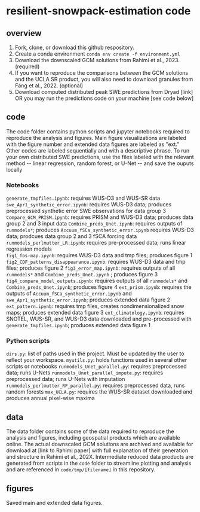 # resilient-snowpack-estimation code

## overview
1. Fork, clone, or download this github respository.
2. Create a conda environment `conda env create -f environment.yml`
3. Download the downscaled GCM solutions from Rahimi et al., 2023. (required)
4. If you want to reproduce the comparisons between the GCM solutions and the UCLA SR product, you will also need to download granules from Fang et al., 2022. (optional)
5. Download computed distributed peak SWE predictions from Dryad [link] OR you may run the predictions code on your machine [see code below]

## code
The code folder contains python scripts and jupyter notebooks required to reproduce the analysis and figures. Main figure visualizations are labeled with the figure number and extended data figures are labeled as "ext." Other codes are labeled sequentially and with a descriptive phrase.
To run your own distributed SWE predictions, use the files labeled with the relevant method -- linear regression, random forest, or U-Net -- and save the ouputs locally

### Notebooks
`generate_tmpfiles.ipynb`: requires WUS-D3 and WUS-SR data
`swe_Apr1_synthetic_error.ipynb`: requires WUS-D3 data; produces preprocessed synthetic error SWE observations for data group 3
`Compare_GCM_PRISM.ipynb`: requires PRISM and WUS-D3 data; produces data group 2 and 3 input data
`Combine_preds_Unet.ipynb`: requires outputs of `runmodels*`; produces 
`Accuum_fSCa_synthetic_error.ipynb` requires WUS-D3 data; prodcues data group 2 and 3 fSCA forcing data
`runmodels_perlmutter_LR.ipynb`: requires pre-processed data; runs linear regression models  
`fig1_fos-map.ipynb`: requires WUS-D3 data and tmp files; produces figure 1
`fig2_CDF_patterns_disappearance.ipynb`: requires WUS-D3 data and tmp files; produces figure 2
`fig3_error_map.ipynb`: requires outputs of all `runmodels*` and `Combine_preds_Unet.ipynb` ; produces figure 3
`fig4_compare_model_outputs.ipynb`: requires outputs of all `runmodels*` and `Combine_preds_Unet.ipynb`; produces figure 4
`ext_prism.ipynb`: requires the outputs of `Accuum_fSCa_synthetic_error.ipynb` and `swe_Apr1_synthetic_error.ipynb`; produces extended data figure 2
`ext_pattern.ipynb`: requires tmp files, creates nondimensionalized snow maps; produces extended data figure 3
`ext_climatology.ipynb`: requires SNOTEL, WUS-SR, and WUS-D3 data downloaded and pre-processed with `generate_tmpfiles.ipynb`; produces extended data figure 1

### Python scripts
`dirs.py`: list of paths used in the project. Must be updated by the user to reflect your workspace.
`myutils.py`: holds functions used in several other scripts or notebooks
`runmodels_Unet_parallel.py`: requires preprocessed data; runs U-Nets
`runmodels_Unet_parallel_impute.py`: requires preprocessed data; runs U-Nets with imputation
`runmodels_perlmutter_RF_parallel.py`: requires preprocessed data, runs random forests
`max_UCLA.py`: requires the WUS-SR dataset downloaded and produces annual pixel-wise maxima

## data
The data folder contains some of the data required to reproduce the analysis and figures, including geospatial products which are available online. The actual downscaled GCM solutions are archived and available for download at [link to Rahimi paper] with full explanation of their generation and structure in Rahimi et al., 202X. Intermediate reduced data products are generated from scripts in the `code` folder to streamline plotting and analysis and are referenced in `code/tmp/[filename]` in this repository. 

## figures
Saved main and extended data figures.

